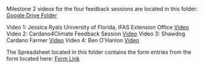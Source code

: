 Milestone 2 videos for the four feedback sessions are located in this folder: [Google Drive Folder](https://drive.google.com/drive/folders/1A4FPOW4RTWing23V-l9jdoU1p_0dwaMr?usp=sharing)

Video 1: Jessica Ryals University of Florida, IFAS Extension Office [Video](https://drive.google.com/file/d/1di4AIiq0M8bgze1wtFpKt4jltiAFLdPk/view?usp=drive_link)
Video 2: Cardano4Climate Feedback Session [Video](https://drive.google.com/file/d/1zI0u5JYFIr0moTXz0jSM0RZIyQzEeuL6/view?usp=drive_link)
Video 3: Shawdog Cardano Farmer [Video](https://drive.google.com/file/d/1RyHMJ_vK9MVJ1icsrLR2EmEwM1R7ZGn3/view?usp=drive_link)
Video 4: Ben O'Hanlon [Video](https://drive.google.com/file/d/10uayMtxpeSpx8zEfm6EDesMfzjEFhTQt/view?usp=drive_link)

The Spreadsheet located in this folder contains the form entries from the form located here: [Form Link](https://forms.gle/SmVp9eFhEVrkAgo46)

